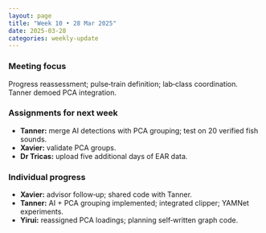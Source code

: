 ```yaml
---
layout: page
title: "Week 10 • 28 Mar 2025"
date: 2025-03-28
categories: weekly-update
---
```


### Meeting focus
Progress reassessment; pulse‑train definition; lab‑class coordination. Tanner demoed PCA integration.

### Assignments for next week
- **Tanner:** merge AI detections with PCA grouping; test on 20 verified fish sounds.  
- **Xavier:** validate PCA groups.  
- **Dr Tricas:** upload five additional days of EAR data.

### Individual progress
- **Xavier:** advisor follow‑up; shared code with Tanner.  
- **Tanner:** AI + PCA grouping implemented; integrated clipper; YAMNet experiments.  
- **Yirui:** reassigned PCA loadings; planning self‑written graph code.
